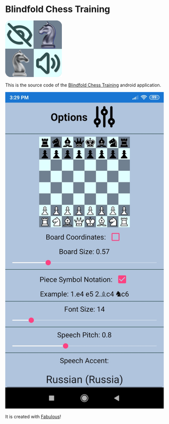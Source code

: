 # Blindfold Chess Training

![](readme_images/logo.png)

This is the source code of the
[Blindfold Chess Training](https://play.google.com/store/apps/details?id=com.github.mrdimosthenis.blindfoldchesstraining)
android application.

![](readme_images/screenshot.jpg)

It is created with [Fabulous](https://fsprojects.github.io/Fabulous/)!
